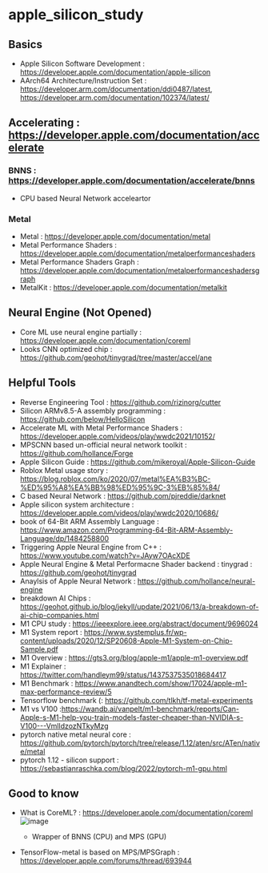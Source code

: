 # apple_silicon_study

## Basics
- Apple Silicon Software Development : https://developer.apple.com/documentation/apple-silicon
- AArch64 Architecture/Instruction Set : https://developer.arm.com/documentation/ddi0487/latest, https://developer.arm.com/documentation/102374/latest/

## Accelerating : https://developer.apple.com/documentation/accelerate

### BNNS : https://developer.apple.com/documentation/accelerate/bnns
- CPU based Neural Network acceleartor

### Metal
- Metal : https://developer.apple.com/documentation/metal
- Metal Performance Shaders : https://developer.apple.com/documentation/metalperformanceshaders
- Metal Performance Shaders Graph : https://developer.apple.com/documentation/metalperformanceshadersgraph
- MetalKit : https://developer.apple.com/documentation/metalkit

## Neural Engine (Not Opened)
- Core ML use neural engine partially : https://developer.apple.com/documentation/coreml
- Looks CNN optimized chip : https://github.com/geohot/tinygrad/tree/master/accel/ane

## Helpful Tools
- Reverse Engineering Tool : https://github.com/rizinorg/cutter
- Silicon ARMv8.5-A assembly programming : https://github.com/below/HelloSilicon
- Accelerate ML with Metal Performance Shaders : https://developer.apple.com/videos/play/wwdc2021/10152/
- MPSCNN based un-official neural network toolkit : https://github.com/hollance/Forge
- Apple Silicon Guide : https://github.com/mikeroyal/Apple-Silicon-Guide
- Roblox Metal usage story : https://blog.roblox.com/ko/2020/07/metal%EA%B3%BC-%ED%95%A8%EA%BB%98%ED%95%9C-3%EB%85%84/
- C based Neural Network : https://github.com/pjreddie/darknet
- Apple silicon system architecture : https://developer.apple.com/videos/play/wwdc2020/10686/
- book of 64-Bit ARM Assembly Language : https://www.amazon.com/Programming-64-Bit-ARM-Assembly-Language/dp/1484258800
- Triggering Apple Neural Engine from C++ : https://www.youtube.com/watch?v=JAyw7OAcXDE
- Apple Neural Engine & Metal Performacne Shader backend : tinygrad : https://github.com/geohot/tinygrad
- Anaylsis of Apple Neural Network : https://github.com/hollance/neural-engine
- breakdown AI Chips : https://geohot.github.io/blog/jekyll/update/2021/06/13/a-breakdown-of-ai-chip-companies.html
- M1 CPU study : https://ieeexplore.ieee.org/abstract/document/9696024
- M1 System report : https://www.systemplus.fr/wp-content/uploads/2020/12/SP20608-Apple-M1-System-on-Chip-Sample.pdf
- M1 Overview : https://gts3.org/blog/apple-m1/apple-m1-overview.pdf
- M1 Explainer : https://twitter.com/handleym99/status/1437537535018684417
- M1 Benchmark : https://www.anandtech.com/show/17024/apple-m1-max-performance-review/5
- Tensorflow benchmark (: https://github.com/tlkh/tf-metal-experiments
- M1 vs V100 :https://wandb.ai/vanpelt/m1-benchmark/reports/Can-Apple-s-M1-help-you-train-models-faster-cheaper-than-NVIDIA-s-V100---VmlldzozNTkyMzg
- pytorch native metal neural core : https://github.com/pytorch/pytorch/tree/release/1.12/aten/src/ATen/native/metal
- pytorch 1.12 - silicon support : https://sebastianraschka.com/blog/2022/pytorch-m1-gpu.html

## Good to know
- What is CoreML? : https://developer.apple.com/documentation/coreml
  ![image](https://user-images.githubusercontent.com/3917185/157598219-66ca0da4-34f1-4576-83ba-02a8c0b8b834.png)
  - Wrapper of BNNS (CPU) and MPS (GPU)

- TensorFlow-metal is based on MPS/MPSGraph : https://developer.apple.com/forums/thread/693944
